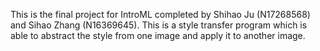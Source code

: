 This is the final project for IntroML completed by Shihao Ju (N17268568) and Sihao Zhang (N16369645).
This is a style transfer program which is able to abstract the style from one image and apply it to another image.